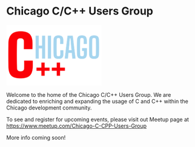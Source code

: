 # Chicago C/C++ Users Group

<img src='ChicagoC++.png' width='50%' height='50%'>

Welcome to the home of the Chicago C/C++ Users Group. We are dedicated to enriching and expanding the usage of C and C++ within the Chicago development community.

To see and register for upcoming events, please visit out Meetup page at https://www.meetup.com/Chicago-C-CPP-Users-Group

More info coming soon!
